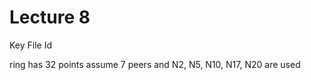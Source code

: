 Lecture 8
==========

Key
File Id



ring has 32 points
assume 7 peers and N2, N5, N10, N17, N20 are used
